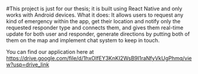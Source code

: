 #This project is just for our thesis; it is built using React Native and only works with Android devices. 
What it does: It allows users to request any kind of emergency within the app, get their location and notify only the requested responder type and connects them, and gives them real-time update for both user and responder, generate directions by putting both of them on the map and implement chat system to keep in touch.

You can find our application here at https://drive.google.com/file/d/1hxOIfEY3KnKI2WsB9I1raNfyVkUgPhmq/view?usp=drive_link
